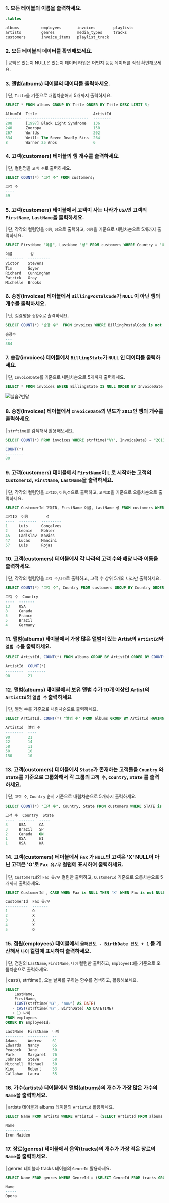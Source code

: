 ### 1. 모든 테이블의 이름을 출력하세요.
```sql
.tables
```

```sql
albums          employees       invoices        playlists     
artists         genres          media_types     tracks        
customers       invoice_items   playlist_track
```

### 2. 모든 테이블의 데이터를 확인해보세요.

| 공백은 있는지 NULL은 있는지 데이터 타입은 어떤지 등등 데이터를 직접 확인해보세요.


### 3. 앨범(albums) 테이블의 데이터를 출력하세요.
| 단, `Title`을 기준으로 내림차순해서 5개까지 출력하세요.
```sql
SELECT * FROM albums GROUP BY Title ORDER BY Title DESC LIMIT 5;
```

```sql
AlbumId  Title                         ArtistId
-------  ----------------------------  --------
208      [1997] Black Light Syndrome   136     
240      Zooropa                       150     
267      Worlds                        202     
334      Weill: The Seven Deadly Sins  264     
8        Warner 25 Anos                6  
```

### 4. 고객(customers) 테이블의 행 개수를 출력하세요.

| 단, 컬럼명을 `고객 수`로 출력하세요.
```sql
SELECT COUNT(*) "고객 수" FROM customers;
```

```sql
고객 수
----
59  
```

### 5. 고객(customers) 테이블에서 고객이 사는 나라가 `USA`인 고객의 `FirstName`, `LastName`을 출력하세요.

| 단, 각각의 컬럼명을 `이름`, `성`으로 출력하고, `이름`을 기준으로 내림차순으로 5개까지 출력하세요.

```sql
SELECT FirstName "이름", LastName "성" FROM customers WHERE Country = "USA" ORDER BY 이름 DESC LIMIT 5;
```

```sql
이름        성         
--------  ----------
Victor    Stevens   
Tim       Goyer     
Richard   Cunningham
Patrick   Gray      
Michelle  Brooks 
```

### 6. 송장(invoices) 테이블에서 `BillingPostalCode`가 `NULL` 이 아닌 행의 개수를 출력하세요.

| 단, 컬렴명을 `송장수`로 출력하세요.
```sql
SELECT COUNT(*) "송장 수"  FROM invoices WHERE BillingPostalCode is not NULL;
```

```sql
송장수
---
384
```

### 7. 송장(invoices) 테이블에서 `BillingState`가 `NULL` 인 데이터를 출력하세요.

| 단, `InvoiceDate`를 기준으로 내림차순으로 5개까지 출력하세요.
```sql
SELECT * FROM invoices WHERE BillingState IS NULL ORDER BY InvoiceDate DESC LIMIT 5;
```

![실습7번답](https://user-images.githubusercontent.com/108653518/185587906-57eb61e7-1515-4f83-965f-f7ad0f523d5b.png)

### 8. 송장(invoices) 테이블에서 `InvoiceDate`의 년도가 `2013`인 행의 개수를 출력하세요.

| `strftime`를 검색해서 활용해보세요.

```sql
SELECT COUNT(*) FROM invoices WHERE strftime("%Y", InvoiceDate) = "2013";
```

```SQL
COUNT(*)
--------
80     
```

### 9. 고객(customers) 테이블에서 `FirstName`이 `L` 로 시작하는 고객의 `CustomerId`, `FirstName`, `LastName`을 출력하세요.

| 단, 각각의 컬럼명을 `고객ID`, `이름`,`성`으로 출력하고, `고객ID`을 기준으로 오름차순으로 출력하세요.
```sql
SELECT CustomerId 고객ID, FirstName 이름, LastName 성 FROM customers WHERE FirstName LIKE "L%" ORDER BY 고객ID;
```

```sql
고객ID  이름        성        
----  --------  ---------
1     Luís      Gonçalves
2     Leonie    Köhler   
45    Ladislav  Kovács   
47    Lucas     Mancini  
57    Luis      Rojas 
```

### 10. 고객(customers) 테이블에서 각 나라의 고객 수와 해당 나라 이름을 출력하세요.

| 단, 각각의 컬렴명을 `고객 수`,`나라`로 출력하고, 고객 수 상위 5개의 나라만 출력하세요.
```sql
SELECT COUNT(*) "고객 수", Country FROM customers GROUP BY Country ORDER BY "고객 수" DESC LIMIT 5;
```

```SQL
고객 수  Country
----  -------
13    USA    
8     Canada 
5     France 
5     Brazil 
4     Germany
```

### 11. 앨범(albums) 테이블에서 가장 많은 앨범이 있는 Artist의 `ArtistId`와 `앨범 수`를 출력하세요.

```sql
SELECT ArtistId, COUNT(*) FROM albums GROUP BY ArtistId ORDER BY COUNT(*) DESC LIMIT 1;
```

```SQL
ArtistId  COUNT(*)
--------  --------
90        21   
```

### 12. 앨범(albums) 테이블에서 보유 앨범 수가 10개 이상인 Artist의 `ArtistId`와 `앨범 수` 출력하세요

| 단, 앨범 수를 기준으로 내림차순으로 출력하세요.

```sql 
SELECT ArtistId, COUNT(*) "앨범 수" FROM albums GROUP BY ArtistId HAVING COUNT(*) >= 10 ORDER BY "앨범 수" DESC;
```

```SQL
ArtistId  앨범 수
--------  ----
90        21  
22        14  
58        11  
50        10  
150       10  
```

### 13. 고객(customers) 테이블에서 `State`가 존재하는 고객들을 `Country` 와 `State`를 기준으로 그룹화해서 각 그룹의 `고객 수`, `Country`, `State` 를 출력하세요.

| 단, `고객 수`, `Country` 순서 기준으로 내림차순으로 5개까지 출력하세요.

```sql 
SELECT COUNT(*) "고객 수", Country, State FROM customers WHERE STATE is not NULL GROUP BY Country, State ORDER BY "고객 수" DESC, Country DESC LIMIT 5;
```

```SQL
고객 수  Country  State
----  -------  -----
3     USA      CA   
3     Brazil   SP   
2     Canada   ON   
1     USA      WI   
1     USA      WA 
```

### 14.  고객(customers) 테이블에서 `Fax` 가 `NULL`인 고객은 'X' NULL이 아닌 고객은 'O'로 `Fax 유/무` 컬럼에 표시하여 출력하세요.

| 단, `CustomerId`와 `Fax 유/무` 컬럼만 출력하고, `CustomerId` 기준으로 오름차순으로 5개까지 출력하세요. 

```SQL
SELECT CustomerId , CASE WHEN Fax is NULL THEN 'X' WHEN Fax is not NULL THEN 'O' END "Fax 유/무" FROM customers ORDER BY CustomerId LIMIT 5;
```

```sql 
CustomerId  Fax 유/무
----------  -------
1           O      
2           X      
3           X      
4           X      
5           O    
```

### 15. 점원(employees) 테이블에서 `올해년도 - BirthDate 년도 + 1` 를 계산해서 `나이` 컬럼에 표시하여 출력하세요.
| 단, 점원의 `LastName`, `FirstName`, `나이` 컬럼만 출력하고, `EmployeeId`를 기준으로 오름차순으로 출력하세요.

| cast(), strftime(), 오늘 날짜를 구하는 함수를 검색하고, 활용해보세요.

```sql 
SELECT 
	LastName, 
	FirstName, 
	(CAST(strftime('%Y', 'now') AS DATE)
   - CAST(strftime('%Y', BirthDate) AS DATETIME)
   + 1) 나이 
FROM employees 
ORDER BY EmployeeId;
```

```sql
LastName  FirstName  나이
--------  ---------  --
Adams     Andrew     61
Edwards   Nancy      65
Peacock   Jane       50
Park      Margaret   76
Johnson   Steve      58
Mitchell  Michael    50
King      Robert     53
Callahan  Laura      55
```

### 16. 가수(artists) 테이블에서 앨범(albums)의 개수가 가장 많은 가수의 `Name`을 출력하세요.

| artists 테이블과 albums 테이블의 `ArtistId` 활용하세요.
```sql 
SELECT Name FROM artists WHERE ArtistId = (SELECT ArtistId FROM albums GROUP BY ArtistId HAVING COUNT(*) ORDER BY COUNT(*) DESC LIMIT 1);
```

```sql
Name       
-----------
Iron Maiden
```

### 17. 장르(genres) 테이블에서 음악(tracks)의 개수가 가장 적은 장르의 `Name`을 출력하세요.

| genres 테이블과 tracks 테이블의 `GenreId` 활용하세요.
```sql 
SELECT Name FROM genres WHERE GenreId = (SELECT GenreId FROM tracks GROUP BY GenreId HAVING COUNT(*) ORDER BY COUNT(*) LIMIT 1);
```

```sql
Name 
-----
Opera
```

<br>
